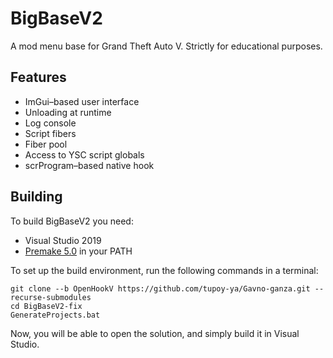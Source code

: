 # BigBaseV2
A mod menu base for Grand Theft Auto V.
Strictly for educational purposes.

## Features
* ImGui–based user interface
* Unloading at runtime
* Log console
* Script fibers
* Fiber pool
* Access to YSC script globals
* scrProgram–based native hook

## Building
To build BigBaseV2 you need:
* Visual Studio 2019
* [Premake 5.0](https://premake.github.io/download.html) in your PATH

To set up the build environment, run the following commands in a terminal:
```dos
git clone --b OpenHookV https://github.com/tupoy-ya/Gavno-ganza.git --recurse-submodules
cd BigBaseV2-fix
GenerateProjects.bat
```
Now, you will be able to open the solution, and simply build it in Visual Studio.
